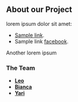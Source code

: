 ## About our Project

lorem ipsum dolor sit amet:

- [Sample link](https://google.com/).
- Sample link [facebook](https://facebook.com/).

Another lorem ipsum

### The Team

- **[Leo](https://github.com/LeonardoCahuas)**
- **[Bianca](https://github.com/LeonardoCahuas)**
- **[Yari](https://github.com/LeonardoCahuas)**

